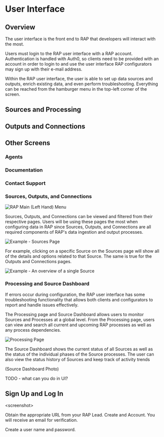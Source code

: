 # User Interface

## Overview

The user interface is the front end to RAP that developers will interact with the most.

Users must login to the RAP user interface with a RAP account. Authentication is handled with Auth0, so clients need to be provided with an account in order to login to and use the user interface RAP configurators may sign up with their e-mail address.

Within the RAP user interface, the user is able to set up data sources and outputs, enrich existing data, and even perform troubleshooting. Everything can be reached from the hamburger menu in the top-left corner of the screen.

## Sources and Processing



## Outputs and Connections



## Other Screens

### Agents

### Documentation

### Contact Support





###  Sources, Outputs, and Connections

![RAP Main \(Left Hand\) Menu](../.gitbook/assets/rap-menu.png)

Sources, Outputs, and Connections can be viewed and filtered from their respective pages. Users will be using these pages the most when configuring data in RAP since Sources, Outputs, and Connections are all required components of RAP's data ingestion and output processes.

![Example - Sources Page](../.gitbook/assets/2.0-sources.jpg)

For example, clicking on a specific Source on the Sources page will show all of the details and options related to that Source. The same is true for the Outputs and Connections pages.

![Example - An overview of a single Source](../.gitbook/assets/2.0-source.jpg)

### Processing and Source Dashboard

If errors occur during configuration, the RAP user interface has some troubleshooting functionality that allows both clients and configurators to report and handle issues effectively.

The Processing page and Source Dashboard allows users to monitor Sources and Processes at a global level. From the Processing page, users can view and search all current and upcoming RAP processes as well as any process dependencies.

![Processing Page](../.gitbook/assets/2.0-processing.jpg)

The Source Dashboard shows the current status of all Sources as well as the status of the individual phases of the Source processes. The user can also view the status history of Sources and keep track of activity trends

\(Source Dashboard Photo\)  

TODO - what can you do in UI?

## Sign Up and Log In

&lt;screenshot&gt;

Obtain the appropriate URL from your RAP Lead. Create and Account. You will receive an email for verification.

Create a user name and password.







